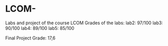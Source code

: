 # LCOM-
Labs and project of the course LCOM
Grades of the labs:
lab2: 97/100
lab3: 90/100
lab4: 89/100
lab5: 85/100

Final Project Grade: 17,6


